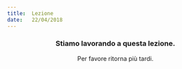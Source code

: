 ```yaml
---
title:  Lezione
date:   22/04/2018
---
```


### <center>Stiamo lavorando a questa lezione.</center>
<center>Per favore ritorna più tardi.</center>